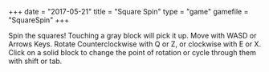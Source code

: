 +++
date = "2017-05-21"
title = "Square Spin"
type = "game"
gamefile = "SquareSpin"
+++

Spin the squares! Touching a gray block will pick it up. Move with WASD or Arrows Keys. Rotate Counterclockwise with Q or Z, or clockwise with E or X. Click on a solid block to change the point of rotation or cycle through them with shift or tab.
